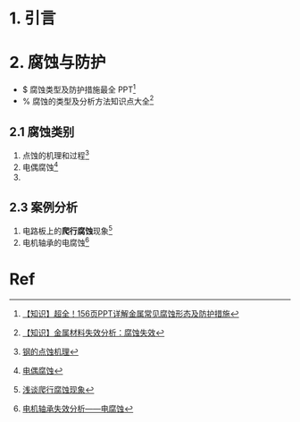 # 1. 引言 

# 2. 腐蚀与防护 
- $ 腐蚀类型及防护措施最全 PPT[^1]
- % 腐蚀的类型及分析方法知识点大全[^2]
## 2.1 腐蚀类别 
1. 点蚀的机理和过程[^3]
2. 电偶腐蚀[^4]
3. 
## 2.3 案例分析 
1. 电路板上的**爬行腐蚀**现象[^5]
2. 电机轴承的电腐蚀[^6]

# Ref 
[^1]: [【知识】超全！156页PPT详解金属常见腐蚀形态及防护措施](https://mp.weixin.qq.com/s/J5t3Ow5Kzi4UNAuC8p9_6A)
[^2]: [【知识】金属材料失效分析：腐蚀失效](https://mp.weixin.qq.com/s/KDe_Vg0Uu7PbklS5C88h3Q)
[^3]: [钢的点蚀机理](https://mp.weixin.qq.com/s/IQbcKrbpg39DchXF6z4m_Q)
[^4]: [电偶腐蚀](https://mp.weixin.qq.com/s/7cw1_541fKg_gUoI8VnImw)
[^5]: [浅谈爬行腐蚀现象](https://mp.weixin.qq.com/s/Xel6A_jRj9Msjd_Ppka7Ug)


[^6]: [电机轴承失效分析——电腐蚀](https://mp.weixin.qq.com/s/u80qC1odOdM5OYgET_s4Lg)

